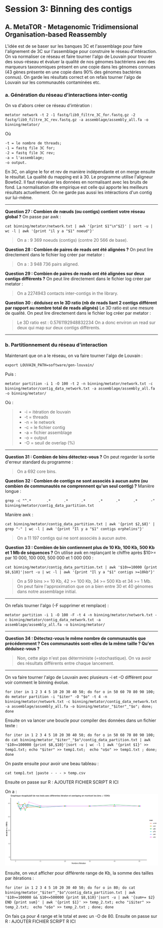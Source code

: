 # Session 3: Binning des contigs

## A. MetaTOR - Metagenomic Tridimensional Organisation-based Reassembly

L'idée est de se baser sur les banques 3C et l'assemblage pour faire l'alignement de 3C sur l'assemblage pour construire le réseau d'intéraction. On va normaliser ce réseau et faire tourner l'algo de Louvain pour trouver des sous-réseau et évaluer la qualité de nos génomes bactériens avec des marqueurs taxonomiques présent en une copie dans les génomes connues (43 gènes présente en une copie dans 90% des génomes bactéries connus). On garde les résultats correct et on refais tourner l'algo de Louvain sur les communautés contaminées etc.

### a. Génération du réseau d’interactions inter-contig

On va d'abors créer ce réseau d'intération :
```
metator network -t 2 -1 fastq/lib9_filtre_3C_for.fastq.gz -2 fastq/lib9_filtre_3C_rev.fastq.gz -a assemblage/assembly_all.fa -o binning/metator/
```
Où
```
-t = le nombre de threads;
-1 = fastq file 3C for;
-2 = fastq file 3C rev;
-a = l'assemblage;
-o output.
```
En 3C, on aligne le for et rev de manière indépendante et on merge ensuite le résultat. La qualité du mapping est à 30. Le programme utilise l'aligneur Bowtie2. Il faut réevaluer les données en normalisant avec les bruits de fond. La normalisation dite empirique est celle qui apporte les meilleurs résultats actuellement. On ne garde pas aussi les intéractions d'un contig sur lui-même.

-----------------------------------------------------------------------------------------------------------------------------------------------------------
**Question 27 : Combien de nœuds (ou contigs) contient votre réseau global ?**
On passe par awk :
```
cat binning/metator/network.txt | awk '{print $1"\n"$2}' | sort -u | wc -l | awk '{print "il y a "$1" noeud"}'
```
>On a : 9 369 noeuds (contigs) (contre 20 566 de base).

**Question 28 : Combien de paires de reads ont été alignées ?**
On peut lire directement dans le fichier log créer par metator :
> On a : 3 948 736 pairs aligned.

**Question 29 : Combien de paires de reads ont été alignées sur deux contigs différents ?**
On peut lire directement dans le fichier log créer par metator :
>On a 2274943 contacts inter-contigs in the library.

**Question 30 : déduisez en le 3D ratio (nb de reads liant 2 contigs différent par rapport au nombre total de reads alignés)**
Le 3D ratio est une mesure de qualité. On peut lire directement dans le fichier log créer par metator :
>Le 3D ratio est : 0.5761192948832234
On a donc environ un read sur deux qui map sur deux contigs différents.
-----------------------------------------------------------------------------------------------------------------------------------------------------------

### b. Partitionnement du réseau d'interaction

Maintenant que on a le réseau, on va faire tourner l'algo de Louvain :
```
export LOUVAIN_PATH=software/gen-louvain/
```
Puis :
```
metator partition -i 1 -O 100 -t 2 -n binning/metator/network.txt -c binning/metator/contig_data_network.txt -a assemblage/assembly_all.fa -o binning/metator/
```
Où :
> * -i = itération de louvain
> * -t = threads
> * -n = le network
> * -c = le fichier contig
> * -a = fichier assemblage
> * -o = output
> * -O = seuil de overlap (%)

-----------------------------------------------------------------------------------------------------------------------------------------------------------
**Question 31 : Combien de bins détectez-vous ?**
On peut regarder la sortie d'erreur standard du programme :
>On a 692 core bins.


**Question 32 : Combien de contigs ne sont associés à aucun autre (ou combien de communautés ne comprennent qu'un seul contig) ?**
Manière longue :
```
grep -c "^.*       .*      .*      .*      .*      .*      .*      -" binning/metator/contig_data_partition.txt
```
Manière awk :
```
cat binning/metator/contig_data_partition.txt | awk '{print $2,$8}' | grep "-" | wc -l | awk '{print "Il y a "$1" contigs orphelins"}'
```
>On a 11 197 contigs qui ne sont associés à aucun autre.


**Question 33 : Combien de bin contiennent plus de 10 Kb, 100 Kb, 500 Kb et 1 Mb de séquences ?**
On utilise awk en replançant le chiffre après $10>= par 10 000, 100 000, 500 000 et 1 000 000 :
```
cat binning/metator/contig_data_partition.txt | awk '$10>=10000 {print $8,$10}'|sort -u | wc -l | awk '{print "Il y a "$1" contigs >=10kb"}'
```
>On a 59 bins >= 10 Kb, 42 >= 100 Kb, 34 >= 500 Kb et 34 >= 1 Mb. On peut faire l'approximation que on a bien entre 30 et 40 génomes dans notre assemblage initial.
-----------------------------------------------------------------------------------------------------------------------------------------------------------
On refais tourner l'algo (-F supprimer et remplace) :
```
metator partition -i 1 -O 100 -F -t 4 -n binning/metator/network.txt -c binning/metator/contig_data_network.txt -a assemblage/assembly_all.fa -o binning/metator/
```
-----------------------------------------------------------------------------------------------------------------------------------------------------------
**Question 34 : Détectez-vous le même nombre de communautés que précédemment ? Ces communautés sont-elles de la même taille ? Qu'en déduisez-vous ?**
>Non, cette algo n'est pas déterministe (=stochastique). On va avoir des résultats différents entre chaque lancement.
-----------------------------------------------------------------------------------------------------------------------------------------------------------
On va faire tourner l'algo de Louvain avec plusieurs -i et -O différent pour voir comment le binning évolue.
```
for iter in 1 2 3 4 5 10 20 30 40 50; do for o in 50 60 70 80 90 100; do metator partition -i "$iter" -O "$o" -t 4 -n binning/metator/network.txt -c binning/metator/contig_data_network.txt -a assemblage/assembly_all.fa -o binning/metator_"$iter"_"$o"; done; done
```
Ensuite on va lancer une boucle pour compiler des données dans un fichier texte :
```
for iter in 1 2 3 4 5 10 20 30 40 50; do for o in 50 60 70 80 90 100; do cat binning/metator_"$iter"_"$o"/contig_data_partition.txt | awk '$10>=100000 {print $8,$10}'|sort -u | wc -l | awk '{print $1}' >> temp1.txt; echo "$iter" >> temp1.txt;  echo "o$o" >> temp1.txt ; done; done
```
On paste ensuite pour avoir une beau tableau :
```
cat temp1.txt |paste - - - > temp.csv
```
Ensuite on passe sur R : AJOUTER FICHIER SCRIPT R ICI

On a :
![prodigal](/pictures/Graph1.png)

Ensuite, on veut afficher pour différente range de Kb, la somme des tailles par itérations :

```
for iter in 1 2 3 4 5 10 20 30 40 50; do for o in 80; do cat binning/metator_"$iter"_"$o"/contig_data_partition.txt | awk '$10>=100000 && $10<=500000 {print $8,$10}'|sort -u | awk '{sum+= $2} END {print sum}' | awk '{print $1}' >> temp_2.txt; echo "i$iter" >> temp_2.txt;  echo "o$o" >> temp_2.txt ; done; done
```
On fais ça pour 4 range et le total et avec un -O de 80.
Ensuite on passe sur R : AJOUTER FICHIER SCRIPT R ICI

